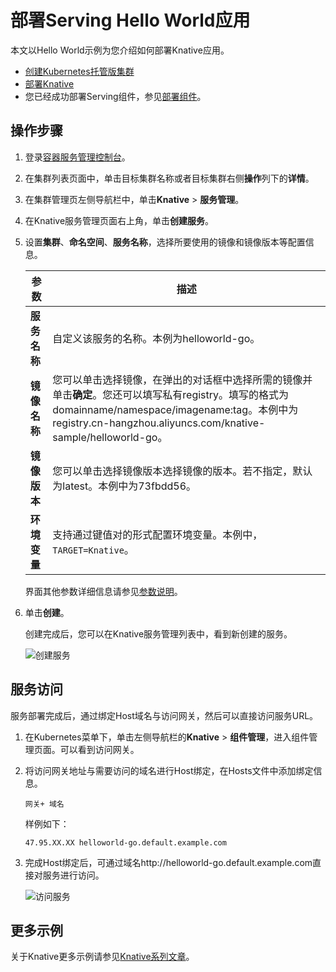 # 部署Serving Hello World应用

本文以Hello World示例为您介绍如何部署Knative应用。

-   [创建Kubernetes托管版集群](/cn.zh-CN/Kubernetes集群用户指南/集群管理/创建集群/创建Kubernetes托管版集群.md)
-   [部署Knative](/cn.zh-CN/Kubernetes集群用户指南/Knative管理/Knative组件管理/部署Knative.md)
-   您已经成功部署Serving组件，参见[部署组件](/cn.zh-CN/Kubernetes集群用户指南/Knative管理/Knative组件管理/部署组件.md)。

## 操作步骤

1.  登录[容器服务管理控制台](https://cs.console.aliyun.com)。

2.  在集群列表页面中，单击目标集群名称或者目标集群右侧**操作**列下的**详情**。

3.  在集群管理页左侧导航栏中，单击**Knative** \> **服务管理**。

4.  在Knative服务管理页面右上角，单击**创建服务**。

5.  设置**集群**、**命名空间**、**服务名称**，选择所要使用的镜像和镜像版本等配置信息。

    |参数|描述|
    |--|--|
    |**服务名称**|自定义该服务的名称。本例为helloworld-go。|
    |**镜像名称**|您可以单击选择镜像，在弹出的对话框中选择所需的镜像并单击**确定**。您还可以填写私有registry。填写的格式为domainname/namespace/imagename:tag。本例中为registry.cn-hangzhou.aliyuncs.com/knative-sample/helloworld-go。|
    |**镜像版本**|您可以单击选择镜像版本选择镜像的版本。若不指定，默认为latest。本例中为73fbdd56。|
    |**环境变量**|支持通过键值对的形式配置环境变量。本例中，`TARGET=Knative`。|

    界面其他参数详细信息请参见[参数说明](/cn.zh-CN/Kubernetes集群用户指南/Knative管理/Knative服务管理/创建Knative服务.md)。

6.  单击**创建**。

    创建完成后，您可以在Knative服务管理列表中，看到新创建的服务。

    ![创建服务](https://static-aliyun-doc.oss-cn-hangzhou.aliyuncs.com/assets/img/zh-CN/0995659951/p52893.png)


## 服务访问

服务部署完成后，通过绑定Host域名与访问网关，然后可以直接访问服务URL。

1.  在Kubernetes菜单下，单击左侧导航栏的**Knative** \> **组件管理**，进入组件管理页面。可以看到访问网关。

2.  将访问网关地址与需要访问的域名进行Host绑定，在Hosts文件中添加绑定信息。

    ```
    网关+ 域名
    ```

    样例如下：

    ```
    47.95.XX.XX helloworld-go.default.example.com
    ```

3.  完成Host绑定后，可通过域名http://helloworld-go.default.example.com直接对服务进行访问。

    ![访问服务](https://static-aliyun-doc.oss-cn-hangzhou.aliyuncs.com/assets/img/zh-CN/0995659951/p52568.png)


## 更多示例

关于Knative更多示例请参见[Knative系列文章](https://yq.aliyun.com/articles/719274)。

